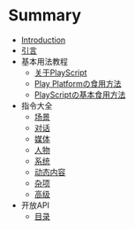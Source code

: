 # Summary

* [Introduction](README.md)
* [引言](intro.md)
* 基本用法教程
  * [关于PlayScript](basic_how-to/PlayScript.md)
  * [Play Platformの食用方法](basic_how-to/PlayPlatformBasic.md)
  * [PlayScriptの基本食用方法](basic_how-to/script1.md)
* 指令大全
  * [场景](full-command/scene.md)
  * [对话](full-command/talk.md)
  * [媒体](full-command/media.md)
  * [人物](full-command/people.md)
  * [系统](full-command/system.md)
  * [动态内容](full-command/animation.md)
  * [杂项](full-command/others.md)
  * [高级](full-command/advance.md)
* 开放API
  * [目录](open/README.md)

